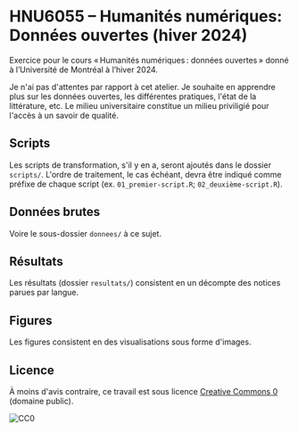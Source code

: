 # HNU6055 – Humanités numériques: Données ouvertes (hiver 2024)
Exercice pour le cours « Humanités numériques : données ouvertes » donné à l’Université de Montréal à l’hiver 2024.

Je n'ai pas d'attentes par rapport à cet atelier.
Je souhaite en apprendre plus sur les données ouvertes, les différentes pratiques, l'état de la littérature, etc. 
Le milieu universitaire constitue un milieu priviligié pour l'accès à un savoir de qualité.

## Scripts

Les scripts de transformation, s'il y en a, seront ajoutés dans le dossier `scripts/`.
L'ordre de traitement, le cas échéant, devra être indiqué comme préfixe de chaque script (ex. `01_premier-script.R`; `02_deuxième-script.R`).

## Données brutes

Voire le sous-dossier `donnees/` à ce sujet.

## Résultats

Les résultats (dossier `resultats/`) consistent en un décompte des notices parues par langue.

## Figures

Les figures consistent en des visualisations sous forme d'images.

## Licence

À moins d'avis contraire, ce travail est sous licence [Creative Commons 0](https://creativecommons.org/publicdomain/zero/1.0/) (domaine public).

![CC0](https://licensebuttons.net/l/zero/1.0/88x31.png)

